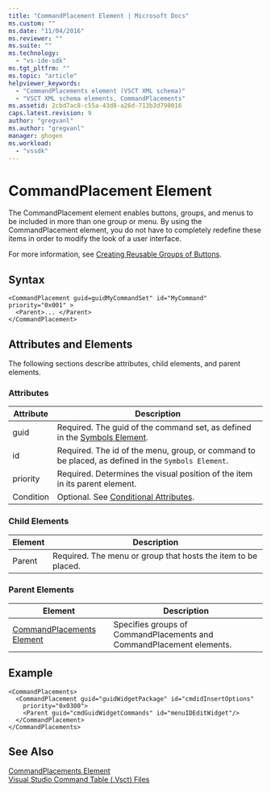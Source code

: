 ```yaml
---
title: "CommandPlacement Element | Microsoft Docs"
ms.custom: ""
ms.date: "11/04/2016"
ms.reviewer: ""
ms.suite: ""
ms.technology: 
  - "vs-ide-sdk"
ms.tgt_pltfrm: ""
ms.topic: "article"
helpviewer_keywords: 
  - "CommandPlacements element (VSCT XML schema)"
  - "VSCT XML schema elements, CommandPlacements"
ms.assetid: 2cbd7ac8-c55a-43d8-a26d-713b3d790016
caps.latest.revision: 9
author: "gregvanl"
ms.author: "gregvanl"
manager: ghogen
ms.workload: 
  - "vssdk"
---
```

# CommandPlacement Element
The CommandPlacement element enables buttons, groups, and menus to be included in more than one group or menu. By using the CommandPlacement element, you do not have to completely redefine these items in order to modify the look of a user interface.  
  
 For more information, see [Creating Reusable Groups of Buttons](../extensibility/creating-reusable-groups-of-buttons.md).  
  
## Syntax  
  
```  
<CommandPlacement guid=guidMyCommandSet" id="MyCommand" priority="0x001" >  
  <Parent>... </Parent>  
</CommandPlacement>  
```  
  
## Attributes and Elements  
 The following sections describe attributes, child elements, and parent elements.  
  
### Attributes  
  
|Attribute|Description|  
|---------------|-----------------|  
|guid|Required. The guid of the command set, as defined in the [Symbols Element](../extensibility/symbols-element.md).|  
|id|Required. The id of the menu, group, or command to be placed, as defined in the `Symbols Element`.|  
|priority|Required. Determines the visual position of the item in its parent element.|  
|Condition|Optional. See [Conditional Attributes](../extensibility/vsct-xml-schema-conditional-attributes.md).|  
  
### Child Elements  
  
|Element|Description|  
|-------------|-----------------|  
|Parent|Required. The menu or group that hosts the item to be placed.|  
  
### Parent Elements  
  
|Element|Description|  
|-------------|-----------------|  
|[CommandPlacements Element](../extensibility/commandplacements-element.md)|Specifies groups of CommandPlacements and CommandPlacement elements.|  
  
## Example  
  
```  
<CommandPlacements>  
  <CommandPlacement guid="guidWidgetPackage" id="cmdidInsertOptions"  
    priority="0x0300">  
    <Parent guid="cmdGuidWidgetCommands" id="menuIDEditWidget"/>  
  </CommandPlacement>  
</CommandPlacements>  
```  
  
## See Also  
 [CommandPlacements Element](../extensibility/commandplacements-element.md)   
 [Visual Studio Command Table (.Vsct) Files](../extensibility/internals/visual-studio-command-table-dot-vsct-files.md)